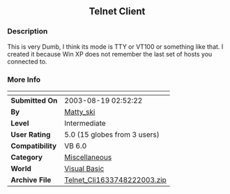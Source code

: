 ﻿<div align="center">

## Telnet Client


</div>

### Description

This is very Dumb, I think its mode is TTY or VT100 or something like that. I created it because Win XP does not remember the last set of hosts you connected to.
 
### More Info
 


<span>             |<span>
---                |---
**Submitted On**   |2003-08-19 02:52:22
**By**             |[Matty\_ski](https://github.com/Planet-Source-Code/PSCIndex/blob/master/ByAuthor/matty-ski.md)
**Level**          |Intermediate
**User Rating**    |5.0 (15 globes from 3 users)
**Compatibility**  |VB 6\.0
**Category**       |[Miscellaneous](https://github.com/Planet-Source-Code/PSCIndex/blob/master/ByCategory/miscellaneous__1-1.md)
**World**          |[Visual Basic](https://github.com/Planet-Source-Code/PSCIndex/blob/master/ByWorld/visual-basic.md)
**Archive File**   |[Telnet\_Cli1633748222003\.zip](https://github.com/Planet-Source-Code/matty-ski-telnet-client__1-47914/archive/master.zip)








